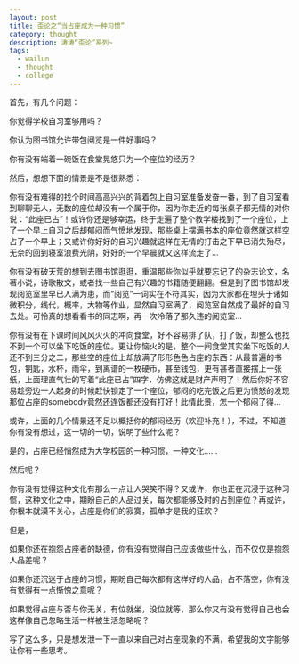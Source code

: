 ```yaml
---
layout: post
title: 歪论之“当占座成为一种习惯”
category: thought
description: 涛涛“歪论”系列~
tags:
  - wailun
  - thought
  - college
---
```


首先，有几个问题：

你觉得学校自习室够用吗？

你认为图书馆允许带包阅览是一件好事吗？

你有没有端着一碗饭在食堂晃悠只为一个座位的经历？
 
然后，想想下面的情景是不是很熟悉：

你有没有难得的找个时间高高兴兴的背着包上自习室准备发奋一番，到了自习室看到聊聊无人，无数的座位却没有一个属于你，因为你走近的每张桌子都无情的对你说：“此座已占”！或许你还是够幸运，终于走遍了整个教学楼找到了一个座位，上了一个早上自习之后却郁闷而气愤地发现，那些桌上摆满书本的座位竟然就这样空占了一个早上；又或许你好好的自习兴趣就这样在无情的打击之下早已消失殆尽，无奈的回到寝室浪费光阴，好好的一个早晨就又这样流走了...

你有没有破天荒的想到去图书馆逛逛，重温那些你似乎就要忘记了的杂志论文，名著小说，诗歌散文，或者找一些自己有兴趣的书籍随便翻翻。但是到了图书馆却发现阅览室里早已人满为患，而“阅览”一词实在不符其实，因为大家都在埋头于诸如微积分，线代，概率，大物等作业，显然自习室满了，阅览室自然成了最好的自习去处。可怜真的想看看书的同志啊，再一次冷落了那久违的阅览室...

你有没有在下课时间风风火火的冲向食堂，好不容易排了队，打了饭，却整么也找不到一个可以坐下吃饭的座位。更让你恼火的是，整个一间食堂其实坐下吃饭的人还不到三分之二，那些空的座位上却放满了形形色色占座的东西：从最普遍的书包，钥匙，水杯，雨伞，到离谱的一枚硬币，甚至钱包，更有甚者直接摆上一张纸，上面理直气壮的写着“此座已占”四字，仿佛这就是财产声明了！然后你好不容易趁旁边一人起身的时候赶快锁定了一个座位，郁闷的吃完饭之后更为愤怒的发现那位占座的somebody竟然还连饭都还没有打好！此情此景，怎一个郁闷了得...
 
或许，上面的几个情景还不足以概括你的郁闷经历（欢迎补充！），不过，不知道你有没有想过，这一切的一切，说明了些什么呢？

是的，占座已经悄然成为大学校园的一种习惯，一种文化……

然后呢？

你有没有觉得这种文化有那么一点让人哭笑不得？又或许，你也正在沉浸于这种习惯，这种文化之中，期盼自己的人品过关，每次都能够及时的占到座位？再或许，你根本就漠不关心，占座是你们的寂寞，孤单才是我的狂欢？

但是，

如果你还在抱怨占座者的缺德，你有没有觉得自己应该做些什么，而不仅仅是抱怨人品差呢？

如果你还沉迷于占座的习惯，期盼自己每次都有这样好的人品，占不落空，你有没有觉得有一点惭愧之意呢？

如果觉得占座与否与你无关，有位就坐，没位就等，那么你又有没有觉得自己也会这样像自己忽略生活一样被生活忽略呢？
 
写了这么多，只是想发泄一下一直以来自己对占座现象的不满，希望我的文字能够让你有一些思考。
